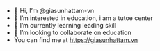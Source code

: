 - 👋 Hi, I’m @giasunhattam-vn
- 👀 I’m interested in education, i am a tutoe center
- 🌱 I’m currently learning leading skill
- 💞️ I’m looking to collaborate on education
- You can find me at https://giasunhattam.vn

<!---
giasunhattam-vn/giasunhattam-vn is a ✨ special ✨ repository because its `README.md` (this file) appears on your GitHub profile.
You can click the Preview link to take a look at your changes.
--->
